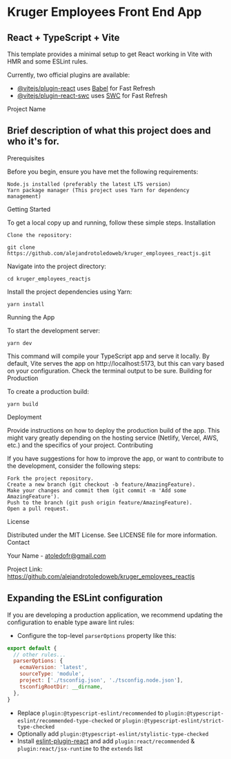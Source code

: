 # Kruger Employees Front End App

## React + TypeScript + Vite

This template provides a minimal setup to get React working in Vite with HMR and some ESLint rules.

Currently, two official plugins are available:

- [@vitejs/plugin-react](https://github.com/vitejs/vite-plugin-react/blob/main/packages/plugin-react/README.md) uses [Babel](https://babeljs.io/) for Fast Refresh
- [@vitejs/plugin-react-swc](https://github.com/vitejs/vite-plugin-react-swc) uses [SWC](https://swc.rs/) for Fast Refresh


Project Name

## Brief description of what this project does and who it's for.
Prerequisites

Before you begin, ensure you have met the following requirements:

    Node.js installed (preferably the latest LTS version)
    Yarn package manager (This project uses Yarn for dependency management)

Getting Started

To get a local copy up and running, follow these simple steps.
Installation

    Clone the repository:

    git clone https://github.com/alejandrotoledoweb/kruger_employees_reactjs.git

Navigate into the project directory:


    cd kruger_employees_reactjs

Install the project dependencies using Yarn:


    yarn install

Running the App

To start the development server:

    yarn dev

This command will compile your TypeScript app and serve it locally. By default, Vite serves the app on http://localhost:5173, but this can vary based on your configuration. Check the terminal output to be sure.
Building for Production

To create a production build:

    yarn build


Deployment

Provide instructions on how to deploy the production build of the app. This might vary greatly depending on the hosting service (Netlify, Vercel, AWS, etc.) and the specifics of your project.
Contributing

If you have suggestions for how to improve the app, or want to contribute to the development, consider the following steps:

    Fork the project repository.
    Create a new branch (git checkout -b feature/AmazingFeature).
    Make your changes and commit them (git commit -m 'Add some AmazingFeature').
    Push to the branch (git push origin feature/AmazingFeature).
    Open a pull request.

License

Distributed under the MIT License. See LICENSE file for more information.
Contact

Your Name - atoledofr@gmail.com

Project Link: https://github.com/alejandrotoledoweb/kruger_employees_reactjs

## Expanding the ESLint configuration

If you are developing a production application, we recommend updating the configuration to enable type aware lint rules:

- Configure the top-level `parserOptions` property like this:

```js
export default {
  // other rules...
  parserOptions: {
    ecmaVersion: 'latest',
    sourceType: 'module',
    project: ['./tsconfig.json', './tsconfig.node.json'],
    tsconfigRootDir: __dirname,
  },
}
```

- Replace `plugin:@typescript-eslint/recommended` to `plugin:@typescript-eslint/recommended-type-checked` or `plugin:@typescript-eslint/strict-type-checked`
- Optionally add `plugin:@typescript-eslint/stylistic-type-checked`
- Install [eslint-plugin-react](https://github.com/jsx-eslint/eslint-plugin-react) and add `plugin:react/recommended` & `plugin:react/jsx-runtime` to the `extends` list
